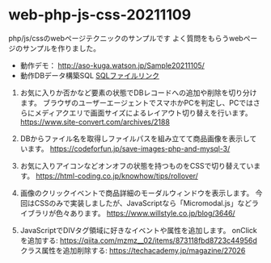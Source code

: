# web-php-js-css-20211109
php/js/cssのwebページテクニックのサンプルです
よく質問をもらうwebページのサンプルを作りました。

- 動作デモ：
http://aso-kuga.watson.jp/Sample20211105/
- 動作DBデータ構築SQL
[SQLファイルリンク](./動作DB構築SQLsample201105.sql)

1. お気に入りか否かなど要素の状態でDBレコードへの追加や削除を切り分けます。
ブラウザのユーザーエージェントでスマホかPCを判定し、PCではさらにメディアクエリで画面サイズによるレイアウト切り替えを行います。
https://www.site-convert.com/archives/2188

1. DBからファイル名を取得しファイルパスを組み立てて商品画像を表示しています。
https://codeforfun.jp/save-images-php-and-mysql-3/

1. お気に入りアイコンなどオンオフの状態を持つものをCSSで切り替えています。
https://html-coding.co.jp/knowhow/tips/rollover/

1. 画像のクリックイベントで商品詳細のモーダルウィンドウを表示します。
今回はCSSのみで実装しましたが、JavaScriptなら「Micromodal.js」などライブラリが色々あります。
https://www.willstyle.co.jp/blog/3646/

1. JavaScriptでDIVタグ領域に好きなイベントや属性を追加します。
onClickを追加する: https://qiita.com/mzmz__02/items/873118fbd8723c44956d
クラス属性を追加削除する: https://techacademy.jp/magazine/27026

